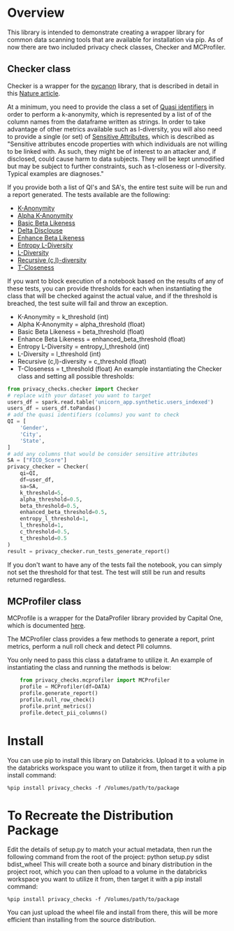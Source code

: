 # Overview
This library is intended to demonstrate creating a wrapper library for common data scanning tools that are available for installation via pip.
As of now there are two included privacy check classes, Checker and MCProfiler. 
## Checker class
Checker is a wrapper for the [pycanon](https://pypi.org/project/pycanon/) library, that is described in detail in this [Nature article](https://www.nature.com/articles/s41597-022-01894-2).

At a minimum, you need to provide the class a set of [Quasi identifiers](https://en.wikipedia.org/wiki/Quasi-identifier) in order to perform a k-anonymity, which is represented by a list of of the column names from the dataframe written as strings.
In order to take advantage of other metrics available such as l-diversity, you will also need to provide a single (or set) of [Sensitive Attributes](https://arx.deidentifier.org/overview/privacy-criteria/), which is described as
"Sensitive attributes encode properties with which individuals are not willing to be linked with. As such, they might be of interest to an attacker and, if disclosed, could cause harm to data subjects. They will be kept unmodified but may be subject to further constraints, such as t-closeness or l-diversity. Typical examples are diagnoses."

If you provide both a list of QI's and SA's, the entire test suite will be run and a report generated.  The tests available are the following:
- [K-Anonymity](https://pycanon.readthedocs.io/en/latest/pycanon.anonymity.html#pycanon.anonymity.k_anonymity)
- [Alpha K-Anonymity](https://pycanon.readthedocs.io/en/latest/pycanon.anonymity.html#pycanon.anonymity.alpha_k_anonymity)
- [Basic Beta Likeness](https://pycanon.readthedocs.io/en/latest/pycanon.anonymity.html#pycanon.anonymity.basic_beta_likeness)
- [Delta Disclouse](https://pycanon.readthedocs.io/en/latest/pycanon.anonymity.html#pycanon.anonymity.delta_disclosure)
- [Enhance Beta Likeness](https://pycanon.readthedocs.io/en/latest/pycanon.anonymity.html#pycanon.anonymity.enhanced_beta_likeness)
- [Entropy L-Diversity](https://pycanon.readthedocs.io/en/latest/pycanon.anonymity.html#pycanon.anonymity.entropy_l_diversity)
- [L-Diversity](https://pycanon.readthedocs.io/en/latest/pycanon.anonymity.html#pycanon.anonymity.l_diversity)
- [Recursive (c,l)-diversity](https://pycanon.readthedocs.io/en/latest/pycanon.anonymity.html#pycanon.anonymity.recursive_c_l_diversity)
- [T-Closeness](https://pycanon.readthedocs.io/en/latest/pycanon.anonymity.html#pycanon.anonymity.t_closeness)

If you want to block execution of a notebook based on the results of any of these tests, you can provide thresholds for each when instantiating the class that will be checked against the actual value, and if the threshold is breached, the test suite will fail and throw an exception.
- K-Anonymity = k_threshold (int)
- Alpha K-Anonymity = alpha_threshold (float)
- Basic Beta Likeness = beta_threshold (float)
- Enhance Beta Likeness = enhanced_beta_threshold (float)
- Entropy L-Diversity = entropy_l_threshold (int)
- L-Diversity = l_threshold (int)
- Recursive (c,l)-diversity = c_threshold (float)
- T-Closeness = t_threshold (float)
An example instantiating the Checker class and setting all possible thresholds:

```python
from privacy_checks.checker import Checker
# replace with your dataset you want to target
users_df = spark.read.table('unicorn_app.synthetic.users_indexed')
users_df = users_df.toPandas()
# add the quasi identifiers (columns) you want to check
QI = [
    'Gender',
    'City',
    'State',
]
# add any columns that would be consider sensitive attributes
SA = ["FICO_Score"]
privacy_checker = Checker(
    qi=QI,
    df=user_df,
    sa=SA,
    k_threshold=5,
    alpha_threshold=0.5,
    beta_threshold=0.5,
    enhanced_beta_threshold=0.5,
    entropy_l_threshold=1,
    l_threshold=1,
    c_threshold=0.5,
    t_threshold=0.5
)
result = privacy_checker.run_tests_generate_report()
```
If you don't want to have any of the tests fail the notebook, you can simply not set the threshold for that test.  The test will still be run and results returned regardless.

## MCProfiler class
MCProfile is a wrapper for the DataProfiler library provided by Capital One, which is documented [here](https://github.com/capitalone/DataProfiler).

The MCProfiler class provides a few methods to generate a report, print metrics, perform a null roll check and detect PII columns.

You only need to pass this class a dataframe to utilize it.  An example of instantiating the class and running the methods is below:

```python
    from privacy_checks.mcprofiler import MCProfiler
    profile = MCProfiler(df=DATA)
    profile.generate_report()
    profile.null_row_check()
    profile.print_metrics()
    profile.detect_pii_columns()
```



# Install

You can use pip to install this library on Databricks.  Upload it to a volume in the databricks workspace you want to utilize it from, then target it with a pip install command:

    %pip install privacy_checks -f /Volumes/path/to/package

# To Recreate the Distribution Package
Edit the details of setup.py to match your actual metadata, then run the following command from the root of the project:
    python setup.py sdist bdist_wheel
This will create both a source and binary distribution in the project root, which you can then upload to a volume in the databricks workspace you want to utilize it from, then target it with a pip install command:

    %pip install privacy_checks -f /Volumes/path/to/package
You can just upload the wheel file and install from there, this will be more efficient than installing from the source distribution.

